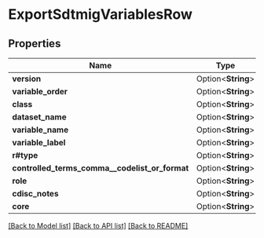 # ExportSdtmigVariablesRow

## Properties

Name | Type | Description | Notes
------------ | ------------- | ------------- | -------------
**version** | Option<**String**> |  | [optional]
**variable_order** | Option<**String**> |  | [optional]
**class** | Option<**String**> |  | [optional]
**dataset_name** | Option<**String**> |  | [optional]
**variable_name** | Option<**String**> |  | [optional]
**variable_label** | Option<**String**> |  | [optional]
**r#type** | Option<**String**> |  | [optional]
**controlled_terms_comma__codelist_or_format** | Option<**String**> |  | [optional]
**role** | Option<**String**> |  | [optional]
**cdisc_notes** | Option<**String**> |  | [optional]
**core** | Option<**String**> |  | [optional]

[[Back to Model list]](../README.md#documentation-for-models) [[Back to API list]](../README.md#documentation-for-api-endpoints) [[Back to README]](../README.md)


